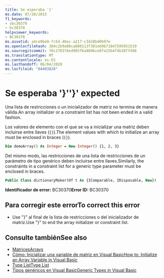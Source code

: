 ```yaml
---
title: Se esperaba '}'
ms.date: 07/20/2015
f1_keywords:
- vbc30370
- bc30370
helpviewer_keywords:
- BC30370
ms.assetid: a4ce9be9-fc5d-46ec-a217-c3428bd0b97e
ms.openlocfilehash: 384c2b9a08ca880113f301e69b71847595951539
ms.sourcegitcommit: f8c270376ed905f6a8896ce0fe25b4f4b38ff498
ms.translationtype: MT
ms.contentlocale: es-ES
ms.lasthandoff: 06/04/2020
ms.locfileid: "84403828"
---
```

# <a name="-expected"></a><span data-ttu-id="37e43-102">Se esperaba '}'</span><span class="sxs-lookup"><span data-stu-id="37e43-102">'}' expected</span></span>
<span data-ttu-id="37e43-103">Una lista de restricciones o un inicializador de matriz no termina de manera válida.</span><span class="sxs-lookup"><span data-stu-id="37e43-103">An array initializer or a constraint list has not been ended in a valid fashion.</span></span>

<span data-ttu-id="37e43-104">Los valores de elemento con el que se va a inicializar una matriz deben incluirse entre llaves (`{}`).</span><span class="sxs-lookup"><span data-stu-id="37e43-104">The element values with which to initialize an array must be enclosed in braces (`{}`).</span></span>

```vb
Dim demoArray() As Integer = New Integer() {1, 2, 3}
```

<span data-ttu-id="37e43-105">Del mismo modo, las restricciones de una lista de restricciones de un parámetro de tipo genérico deben incluirse entre llaves.</span><span class="sxs-lookup"><span data-stu-id="37e43-105">Similarly, the constraints in a constraint list for a generic type parameter must be enclosed in braces.</span></span>

```vb
Public Class dictionaryMaker(Of t As {IComparable, IDisposable, New})
```

<span data-ttu-id="37e43-106">**Identificador de error:** BC30370</span><span class="sxs-lookup"><span data-stu-id="37e43-106">**Error ID:** BC30370</span></span>

## <a name="to-correct-this-error"></a><span data-ttu-id="37e43-107">Para corregir este error</span><span class="sxs-lookup"><span data-stu-id="37e43-107">To correct this error</span></span>

- <span data-ttu-id="37e43-108">Use "}" al final de la lista de restricciones o del inicializador de matriz.</span><span class="sxs-lookup"><span data-stu-id="37e43-108">Use "}" to end the array initializer or constraint list.</span></span>

## <a name="see-also"></a><span data-ttu-id="37e43-109">Consulte también</span><span class="sxs-lookup"><span data-stu-id="37e43-109">See also</span></span>

- [<span data-ttu-id="37e43-110">Matrices</span><span class="sxs-lookup"><span data-stu-id="37e43-110">Arrays</span></span>](../programming-guide/language-features/arrays/index.md)
- [<span data-ttu-id="37e43-111">Cómo: Inicializar una variable de matriz en Visual Basic</span><span class="sxs-lookup"><span data-stu-id="37e43-111">How to: Initialize an Array Variable in Visual Basic</span></span>](../programming-guide/language-features/arrays/how-to-initialize-an-array-variable.md)
- [<span data-ttu-id="37e43-112">Type List</span><span class="sxs-lookup"><span data-stu-id="37e43-112">Type List</span></span>](../language-reference/statements/type-list.md)
- [<span data-ttu-id="37e43-113">Tipos genéricos en Visual Basic</span><span class="sxs-lookup"><span data-stu-id="37e43-113">Generic Types in Visual Basic</span></span>](../programming-guide/language-features/data-types/generic-types.md)
